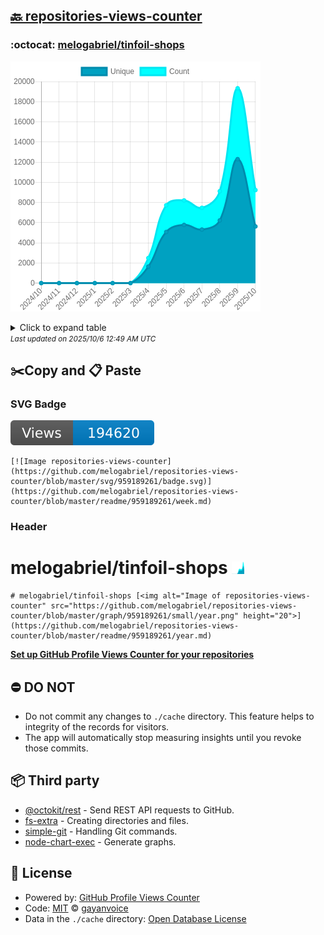 ## [🔙 repositories-views-counter](https://github.com/melogabriel/repositories-views-counter)

### :octocat: [melogabriel/tinfoil-shops](https://github.com/melogabriel/tinfoil-shops)
![Image of repositories-views-counter](https://github.com/melogabriel/repositories-views-counter/blob/master/graph/959189261/large/year.png)

<details>
	<summary>Click to expand table</summary>
	<h2>:calendar: Year Page Views Table</h2>
<table>
	<tr>
		<th>
			Last Updated
		</th>
		<th>
			Unique
		</th>
		<th>
			Count
		</th>
	</tr>
	<tr>
		<td>
			<code>2025/10/1</code>
		</td>
		<td>
			<code>5620</code>
		</td>
		<td>
			<code>9230</code>
		</td>
	</tr>
	<tr>
		<td>
			<code>2025/9/1</code>
		</td>
		<td>
			<code>12301</code>
		</td>
		<td>
			<code>19332</code>
		</td>
	</tr>
	<tr>
		<td>
			<code>2025/8/1</code>
		</td>
		<td>
			<code>6220</code>
		</td>
		<td>
			<code>9119</code>
		</td>
	</tr>
	<tr>
		<td>
			<code>2025/7/1</code>
		</td>
		<td>
			<code>5315</code>
		</td>
		<td>
			<code>7475</code>
		</td>
	</tr>
	<tr>
		<td>
			<code>2025/6/1</code>
		</td>
		<td>
			<code>5776</code>
		</td>
		<td>
			<code>8204</code>
		</td>
	</tr>
	<tr>
		<td>
			<code>2025/5/1</code>
		</td>
		<td>
			<code>5069</code>
		</td>
		<td>
			<code>7721</code>
		</td>
	</tr>
	<tr>
		<td>
			<code>2025/4/1</code>
		</td>
		<td>
			<code>1643</code>
		</td>
		<td>
			<code>2489</code>
		</td>
	</tr>
	<tr>
		<td>
			<code>2025/3/1</code>
		</td>
		<td>
			<code>0</code>
		</td>
		<td>
			<code>0</code>
		</td>
	</tr>
	<tr>
		<td>
			<code>2025/2/1</code>
		</td>
		<td>
			<code>0</code>
		</td>
		<td>
			<code>0</code>
		</td>
	</tr>
	<tr>
		<td>
			<code>2025/1/1</code>
		</td>
		<td>
			<code>0</code>
		</td>
		<td>
			<code>0</code>
		</td>
	</tr>
	<tr>
		<td>
			<code>2024/12/1</code>
		</td>
		<td>
			<code>0</code>
		</td>
		<td>
			<code>0</code>
		</td>
	</tr>
	<tr>
		<td>
			<code>2024/11/1</code>
		</td>
		<td>
			<code>0</code>
		</td>
		<td>
			<code>0</code>
		</td>
	</tr>
	<tr>
		<td>
			<code>2024/10/1</code>
		</td>
		<td>
			<code>0</code>
		</td>
		<td>
			<code>0</code>
		</td>
	</tr>
</table>

</details>
<small><i>Last updated on 2025/10/6 12:49 AM UTC</i></small>

## ✂️Copy and 📋 Paste
### SVG Badge
[![Image repositories-views-counter](https://github.com/melogabriel/repositories-views-counter/blob/master/svg/959189261/badge.svg)](https://github.com/melogabriel/repositories-views-counter/blob/master/readme/959189261/week.md)
```readme
[![Image repositories-views-counter](https://github.com/melogabriel/repositories-views-counter/blob/master/svg/959189261/badge.svg)](https://github.com/melogabriel/repositories-views-counter/blob/master/readme/959189261/week.md)
```
### Header
# melogabriel/tinfoil-shops [<img alt="Image of repositories-views-counter" src="https://github.com/melogabriel/repositories-views-counter/blob/master/graph/959189261/small/year.png" height="20">](https://github.com/melogabriel/repositories-views-counter/blob/master/readme/959189261/year.md)
```readme
# melogabriel/tinfoil-shops [<img alt="Image of repositories-views-counter" src="https://github.com/melogabriel/repositories-views-counter/blob/master/graph/959189261/small/year.png" height="20">](https://github.com/melogabriel/repositories-views-counter/blob/master/readme/959189261/year.md)
```
[**Set up GitHub Profile Views Counter for your repositories**](https://github.com/gayanvoice/github-profile-views-counter)
## ⛔ DO NOT
- Do not commit any changes to `./cache` directory. This feature helps to integrity of the records for visitors.
- The app will automatically stop measuring insights until you revoke those commits.
## 📦 Third party

- [@octokit/rest](https://www.npmjs.com/package/@octokit/rest) - Send REST API requests to GitHub.
- [fs-extra](https://www.npmjs.com/package/fs-extra) - Creating directories and files.
- [simple-git](https://www.npmjs.com/package/simple-git) - Handling Git commands.
- [node-chart-exec](https://www.npmjs.com/package/node-chart-exec) - Generate graphs.
## 📄 License
- Powered by: [GitHub Profile Views Counter](https://github.com/gayanvoice/github-profile-views-counter)
- Code: [MIT](./LICENSE) © [gayanvoice](https://github.com/gayanvoice/github-profile-views-counter)
- Data in the `./cache` directory: [Open Database License](https://opendatacommons.org/licenses/odbl/1-0/)